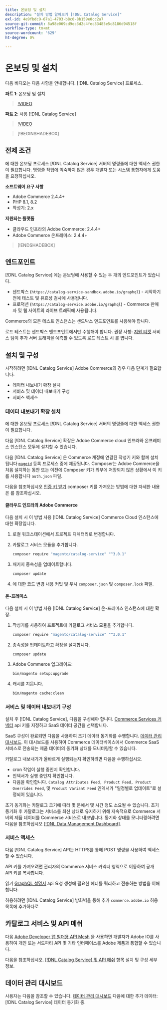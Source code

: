 ```yaml
---
title: 온보딩 및 설치
description: "설치 방법 알아보기 [!DNL Catalog Service]"
exl-id: 4e9fbdc9-67a1-4703-b8c0-8b159e0cc2a7
source-git-commit: 8a98e069cd9ec3d2c4fec33485e5c8186d94518f
workflow-type: tm+mt
source-wordcount: '629'
ht-degree: 0%

---
```


# 온보딩 및 설치

다음 비디오는 다음 사항을 안내합니다. [!DNL Catalog Service] 프로세스.

**파트 1**: 온보딩 및 설치

>[!VIDEO](https://video.tv.adobe.com/v/3415599)

**파트 2**: 사용 [!DNL Catalog Service]

>[!VIDEO](https://video.tv.adobe.com/v/3415600)

>[!BEGINSHADEBOX]

## 전제 조건

에 대한 온보딩 프로세스 [!DNL Catalog Service] 서버의 명령줄에 대한 액세스 권한이 필요합니다. 명령줄 작업에 익숙하지 않은 경우 개발자 또는 시스템 통합자에게 도움을 요청하십시오.

**소프트웨어 요구 사항**

- Adobe Commerce 2.4.4+
- PHP 8.1, 8.2
- 작성기: 2.x

**지원되는 플랫폼**

- 클라우드 인프라의 Adobe Commerce: 2.4.4+
- Adobe Commerce 온프레미스: 2.4.4+

>[!ENDSHADEBOX]

## 엔드포인트

[!DNL Catalog Service] 에는 온보딩에 사용할 수 있는 두 개의 엔드포인트가 있습니다.

- 샌드박스 (`https://catalog-service-sandbox.adobe.io/graphql`) - 시작하기 전에 테스트 및 유효성 검사에 사용됩니다.
- 프로덕션 (`https://catalog-service.adobe.io/graphql`) - Commerce 판매자 및 웹 사이트의 라이브 트래픽에 사용됩니다.

Commerce의 모든 테스트 인스턴스는 샌드박스 엔드포인트를 사용해야 합니다.

로드 테스트는 샌드박스 엔드포인트에서만 수행해야 합니다. 권장 사항: [지원 티켓](https://experienceleague.adobe.com/docs/commerce-knowledge-base/kb/help-center-guide/magento-help-center-user-guide.html#submit-ticket) 서비스 팀이 추가 서버 트래픽을 예측할 수 있도록 로드 테스트 시 를 엽니다.

## 설치 및 구성

시작하려면 [!DNL Catalog Service] Adobe Commerce의 경우 다음 단계가 필요합니다.

- 데이터 내보내기 확장 설치
- 서비스 및 데이터 내보내기 구성
- 서비스 액세스

### 데이터 내보내기 확장 설치

에 대한 온보딩 프로세스 [!DNL Catalog Service] 서버의 명령줄에 대한 액세스 권한이 필요합니다.

다음 [!DNL Catalog Service] 확장은 Adobe Commerce cloud 인프라와 온프레미스 인스턴스 모두에 설치할 수 있습니다.

다음 [!DNL Catalog Service] 은 Commerce 계정에 연결된 작성기 키와 함께 설치됩니다 [`mageid`](https://developer.adobe.com/commerce/marketplace/guides/sellers/profile-information/) 등록 프로세스 중에 제공됩니다. Composer는 Adobe Commerce을 처음 설치하는 동안 또는 이전에 Composer 키가 외부에 저장되지 않은 상황에서 이 키를 사용합니다 `auth.json` 파일.

다음을 참조하십시오 [인증 키 받기](https://experienceleague.adobe.com/docs/commerce-operations/installation-guide/prerequisites/authentication-keys.html) composer 키를 가져오는 방법에 대한 자세한 내용은 를 참조하십시오.

#### 클라우드 인프라의 Adobe Commerce

다음 설치 시 이 방법 사용 [!DNL Catalog Service] Commerce Cloud 인스턴스에 대한 확장입니다.

1. 로컬 워크스테이션에서 프로젝트 디렉터리로 변경합니다.
1. 카탈로그 서비스 모듈을 추가합니다.

   ```bash
   composer require "magento/catalog-service" "^3.0.1"
   ```

1. 패키지 종속성을 업데이트합니다.

   ```bash
   composer update
   ```

1. 에 대한 코드 변경 내용 커밋 및 푸시 `composer.json` 및 `composer.lock` 파일.

#### 온-프레미스

다음 설치 시 이 방법 사용 [!DNL Catalog Service] 온-프레미스 인스턴스에 대한 확장.

1. 작성기를 사용하여 프로젝트에 카탈로그 서비스 모듈을 추가합니다.

   ```bash
   composer require "magento/catalog-service" "^3.0.1"
   ```

1. 종속성을 업데이트하고 확장을 설치합니다.

   ```bash
   composer update
   ```

1. Adobe Commerce 업그레이드:

   ```bash
   bin/magento setup:upgrade
   ```

1. 캐시를 지웁니다.

   ```bash
   bin/magento cache:clean
   ```

### 서비스 및 데이터 내보내기 구성

설치 후 [!DNL Catalog Service], 다음을 구성해야 합니다. [Commerce Services 커넥터](https://experienceleague.adobe.com/docs/commerce-merchant-services/user-guides/integration-services/saas.html#apikey) api 키를 지정하고 SaaS 데이터 공간을 선택합니다.

SaaS 구성이 완료되면 다음을 사용하여 초기 데이터 동기화를 수행합니다. [데이터 관리 대시보드](https://experienceleague.adobe.com/en/docs/commerce-admin/systems/data-transfer/data-dashboard). 이 대시보드를 사용하여 Commerce 데이터베이스에서 Commerce SaaS 서비스로 전송되는 제품 데이터의 동기화 상태를 모니터링할 수 있습니다.

카탈로그 내보내기가 올바르게 실행되는지 확인하려면 다음을 수행하십시오.

- cron 작업이 실행 중인지 확인합니다.
- 인덱서가 실행 중인지 확인합니다.
- 다음을 확인합니다. `Catalog Attributes Feed, Product Feed, Product Overrides Feed`, 및 `Product Variant Feed` 인덱서가 &quot;일정별로 업데이트&quot;로 설정되어 있습니다.

초기 동기화는 카탈로그 크기에 따라 몇 분에서 몇 시간 정도 소요될 수 있습니다. 초기 동기화 후 카탈로그는 서비스를 최신 상태로 유지하기 위해 지속적으로 Commerce 서버의 제품 데이터를 Commerce 서비스로 내보냅니다. 동기화 상태를 모니터링하려면 다음을 참조하십시오 [[!DNL Data Management Dashboard]](https://experienceleague.adobe.com/docs/commerce-admin/systems/data-transfer/data-dashboard.html).

### 서비스 액세스

다음 [!DNL Catalog Service] API는 HTTPS를 통해 POST 명령을 사용하여 액세스할 수 있습니다.

API 키를 가져오려면 관리자의 Commerce 서비스 커넥터 영역으로 이동하여 공개 API 키를 복사합니다.

읽기 [GraphQL 설명서](https://developer.adobe.com/commerce/services/graphql/) api 요청 생성에 필요한 헤더를 쿼리하고 전송하는 방법을 이해합니다.

허용하려면 [!DNL Catalog Service] 방화벽을 통해 추가 `commerce.adobe.io` 허용 목록에 추가하다로

## 카탈로그 서비스 및 API 메쉬

다음 [Adobe Developer 앱 빌더용 API Mesh](https://developer.adobe.com/graphql-mesh-gateway/gateway/overview/) 을 사용하면 개발자가 Adobe IO를 사용하여 개인 또는 서드파티 API 및 기타 인터페이스를 Adobe 제품과 통합할 수 있습니다.

다음을 참조하십시오.  [[!DNL Catalog Service] 및 API 메쉬](mesh.md) 항목 설치 및 구성 세부 정보.

## 데이터 관리 대시보드

사용자는 다음을 참조할 수 있습니다. [데이터 관리 대시보드](https://experienceleague.adobe.com/docs/commerce-admin/systems/data-transfer/data-dashboard.html) 다음에 대한 추가 데이터: [!DNL Catalog Service] 데이터 동기화 중.
